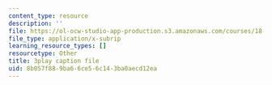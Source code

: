 ```yaml
---
content_type: resource
description: ''
file: https://ol-ocw-studio-app-production.s3.amazonaws.com/courses/18-01sc-single-variable-calculus-fall-2010/8b057f889ba66ce56c143ba0aecd12ea_HgEqXhsIq_g.srt
file_type: application/x-subrip
learning_resource_types: []
resourcetype: Other
title: 3play caption file
uid: 8b057f88-9ba6-6ce5-6c14-3ba0aecd12ea
---
```

